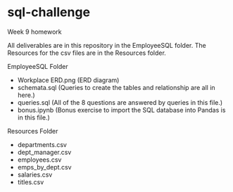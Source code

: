 # sql-challenge
Week 9 homework

All deliverables are in this repository in the EmployeeSQL folder.
The Resources for the csv files are in the Resources folder.

EmployeeSQL Folder
- Workplace ERD.png (ERD diagram)
- schemata.sql (Queries to create the tables and relationship are all in here.)
- queries.sql (All of the 8 questions are answered by queries in this file.)
- bonus.ipynb (Bonus exercise to import the SQL database into Pandas is in this file.)


Resources Folder
- departments.csv
- dept_manager.csv
- employees.csv
- emps_by_dept.csv
- salaries.csv
- titles.csv
